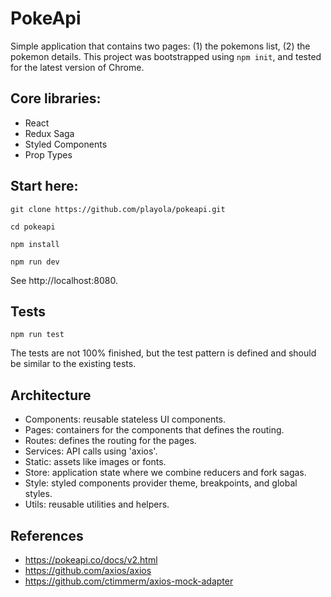 # PokeApi

Simple application that contains two pages: (1) the pokemons list, (2) the pokemon details. This project was bootstrapped using `npm init`, and tested for the latest version of Chrome.

## Core libraries:
* React
* Redux Saga
* Styled Components
* Prop Types

## Start here:
```
git clone https://github.com/playola/pokeapi.git

cd pokeapi

npm install

npm run dev
```
See http://localhost:8080.

## Tests
```
npm run test
```
The tests are not 100% finished, but the test pattern is defined and should be similar to the existing tests.

## Architecture
- Components: reusable stateless UI components.
- Pages: containers for the components that defines the routing.
- Routes: defines the routing for the pages.
- Services: API calls using 'axios'.
- Static: assets like images or fonts.
- Store: application state where we combine reducers and fork sagas.
- Style: styled components provider theme, breakpoints, and global styles.
- Utils: reusable utilities and helpers.

## References
* https://pokeapi.co/docs/v2.html
* https://github.com/axios/axios
* https://github.com/ctimmerm/axios-mock-adapter
